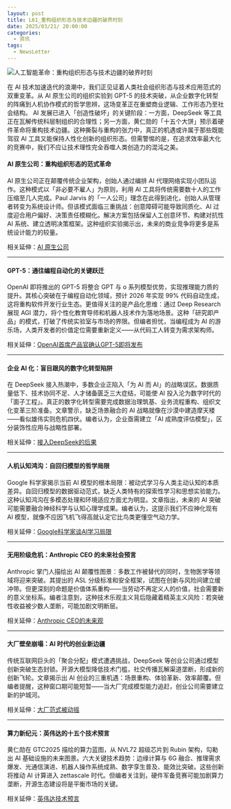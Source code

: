 ```yaml
---
layout: post
title: L61_重构组织形态与技术边疆的破界时刻
date: 2025/03/21/ 20:00:00
categories:
  - 资讯
tags:
  - NewsLetter
---
```

![人工智能革命：重构组织形态与技术边疆的破界时刻](https://pics.naaln.com/2025-03-21-32c19c15a5ae4ae7a57dfdfaef2e9b54-basicBlog)

在 AI 技术加速迭代的浪潮中，我们正见证着人类社会组织形态与技术应用范式的双重变革。从 AI 原生公司的组织实验到 GPT-5 的技术突破，从企业数字化转型的阵痛到人机协作模式的哲学思辨，这场变革正在重塑商业逻辑、工作形态乃至社会结构。
AI 发展已进入「创造性破坏」的关键阶段：一方面，DeepSeek 等工具正在瓦解传统科层制组织的合理性；另一方面，黄仁勋的「十五个大饼」预示着硬件革命将重构技术边疆。这种撕裂与重构的张力中，真正的机遇或许属于那些既能驾驭 AI 工具又能保持人性化创新的组织形态。但需警惕的是，在追求效率最大化的竞赛中，我们不应让技术理性完全吞噬人类创造力的混沌之美。

#### AI 原生公司：重构组织形态的范式革命

AI 原生公司正在颠覆传统企业架构，创始人通过编排 AI 代理网络实现小团队运作。这种模式以「非必要不雇人」为原则，利用 AI 工具将传统需要数十人的工作压缩至几人完成。Paul Jarvis 的「一人公司」理念在此得到进化，创始人从管理者转变为系统设计师。但该模式面临三重挑战：创意障碍可能导致同质化、AI 过度迎合用户偏好、决策责任模糊化。解决方案包括保留人工创意环节、构建对抗性 AI 系统、建立透明决策框架。这种组织实验揭示出，未来的商业竞争将更多是系统设计能力的较量。

相关延伸：[AI 原生公司](https://mp.weixin.qq.com/s/i2fqi2SlenyDunm9f0Ruxg)

---

#### GPT-5：通往编程自动化的关键跃迁

OpenAI 即将推出的 GPT-5 将整合 GPT 与 o 系列模型优势，实现推理能力质的提升。其核心突破在于编程自动化领域，预计 2026 年实现 99% 代码自动生成，这将重构软件开发行业生态。更值得关注的是产品化思维：通过 Deep Research 展现 AGI 潜力，将个性化教育导师和机器人技术作为落地场景。这种「研究即产品」的模式，打破了传统实验室与市场的界限。但编者担忧，当编程成为 AI 的游乐场，人类开发者的价值定位需要重新定义——从代码工人转变为需求架构师。

相关延伸：[OpenAI首席产品官确认GPT-5即将发布](https://mp.weixin.qq.com/s/0HdVGufEYMQVMgbAyOXHLQ)

---

#### 企业 AI 化：盲目跟风的数字化转型陷阱

在 DeepSeek 接入热潮中，多数企业正陷入「为 AI 而 AI」的战略误区。数据质量低下、技术协同不足、人才储备匮乏三大症结，可能使 AI 投入沦为数字时代的「面子工程」。真正的数字化转型需要完成数据治理筑基、业务流程重构、组织文化变革三阶准备。文章警示，缺乏场景融合的 AI 战略就像在沙漠中建造摩天楼——看似雄伟实则危机四伏。编者认为，企业亟需建立「AI 成熟度评估模型」，区分装饰性应用与战略性部署。

相关延伸：[接入DeepSeek的后果](https://mp.weixin.qq.com/s/GTG4SWbx51tVaBNykcxuvw)

---

#### 人机认知鸿沟：自回归模型的哲学局限

Google 科学家揭示当前 AI 模型的根本局限：被动式学习与人类主动认知的本质差异。自回归模型的数据驱动范式，缺乏人类特有的探索性学习和思想实验能力。这种认知鸿沟在多模态处理和环境适应方面尤为明显。文章指出，未来的 AI 突破可能需要融合神经科学与认知心理学成果。编者认为，这提示我们不应神化现有 AI 模型，就像不应因飞机飞得高就认定它比鸟类更懂空气动力学。

相关延伸：[Google科学家谈AI学习局限](https://mp.weixin.qq.com/s/cGshwGlPMMjQZ0soFTdpew)

---

#### 无用阶级危机：Anthropic CEO 的未来社会预言

Anthropic 掌门人描绘出 AI 颠覆性图景：多数工作被替代的同时，生物医学等领域将迎来突破。其提出的 ASL 分级标准和安全框架，试图在创新与风险间建立缓冲带。但更深刻的命题是价值体系重构——当劳动不再定义人的价值，社会需要新的意义坐标系。编者注意到，这种技术乐观主义背后隐藏着精英主义风险：若突破性收益被少数人垄断，可能加剧文明断层。

相关延伸：[Anthropic CEO的未来观](https://mp.weixin.qq.com/s/bZ6f0mixGdtVwP14ecAOKA)

---

#### 大厂壁垒崩塌：AI 时代的创业新边疆

传统互联网巨头的「聚合分配」模式遭遇挑战，DeepSeek 等创业公司通过模型创新突破生态封锁。开源大模型降低技术门槛，社交传播瓦解渠道垄断，形成新的创新飞轮。文章揭示出 AI 创业的三重机遇：场景重构、体验革新、效率颠覆。但编者提醒，这种窗口期可能短暂——当大厂完成模型能力追赶，创业公司需要建立新的护城河。

相关延伸：[大厂范式被动摇](https://mp.weixin.qq.com/s/3Xdz8qCQvU69WIS5s8ACFg)

---

#### 算力新纪元：英伟达的十五个技术预言

黄仁勋在 GTC2025 描绘的算力蓝图，从 NVL72 超级芯片到 Rubin 架构，勾勒出 AI 基础设施的未来图景。六大关键技术趋势：边缘计算与 6G 融合、推理需求爆发、光通信演进、机器人操作系统成熟、数字孪生普及、能效比突破。这些创新将推动 AI 计算进入 zettascale 时代。但编者关注到，硬件军备竞赛可能加剧算力垄断，开源生态建设将是平衡市场的关键。

相关延伸：[英伟达技术预言](https://mp.weixin.qq.com/s/j0rNKQPv9GkB8GBnB4VA9w)


